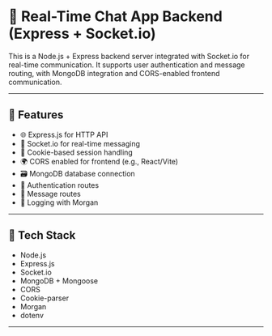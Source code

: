 # 💬 Real-Time Chat App Backend (Express + Socket.io)

This is a Node.js + Express backend server integrated with Socket.io for real-time communication. It supports user authentication and message routing, with MongoDB integration and CORS-enabled frontend communication.

---

## 🚀 Features

- 🌐 Express.js for HTTP API
- 📡 Socket.io for real-time messaging
- 🍪 Cookie-based session handling
- 🌍 CORS enabled for frontend (e.g., React/Vite)
- 🗃 MongoDB database connection
- 🔐 Authentication routes
- 💬 Message routes
- 🧾 Logging with Morgan

---

## 🧰 Tech Stack

- Node.js
- Express.js
- Socket.io
- MongoDB + Mongoose
- CORS
- Cookie-parser
- Morgan
- dotenv

---


